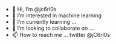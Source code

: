 - 👋 Hi, I’m @jc6rl0s
- 👀 I’m interested in machine learning
- 🌱 I’m currently learning ...
- 💞️ I’m looking to collaborate on ...
- 📫 How to reach me ... twitter @jC6rl0s

<!---
jc6rl0s/jc6rl0s is a ✨ special ✨ repository because its `README.md` (this file) appears on your GitHub profile.
You can click the Preview link to take a look at your changes.
--->
